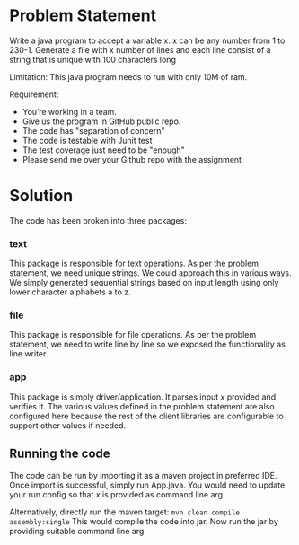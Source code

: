 # Problem Statement

Write a java program to accept a variable x. x can be any number from 1 to 230-1.
Generate a file with x number of lines and each line consist of a string that is unique with 100
characters long

Limitation: This java program needs to run with only 10M of ram.

Requirement:
* You’re working in a team.
* Give us the program in GitHub public repo.
* The code has "separation of concern"
* The code is testable with Junit test
* The test coverage just need to be "enough"
* Please send me over your Github repo with the assignment

# Solution
The code has been broken into three packages:

### text
This package is responsible for text operations. As per the problem statement, we need
unique strings. We could approach this in various ways. We simply generated sequential
strings based on input length using only lower character alphabets a to z.

### file
This package is responsible for file operations. As per the problem statement, we need
to write line by line so we exposed the functionality as line writer.

### app
This package is simply driver/application. It parses input *x* provided and verifies it.
The various values defined in the problem statement are also configured here because the
rest of the client libraries are configurable to support other values if needed.

## Running the code
The code can be run by importing it as a maven project in preferred IDE. Once import is
successful, simply run App.java. You would need to update your run config so that *x* is
provided as command line arg.

Alternatively, directly run the maven target: `mvn clean compile assembly:single`
This would compile the code into jar. Now run the jar by providing suitable command line
arg